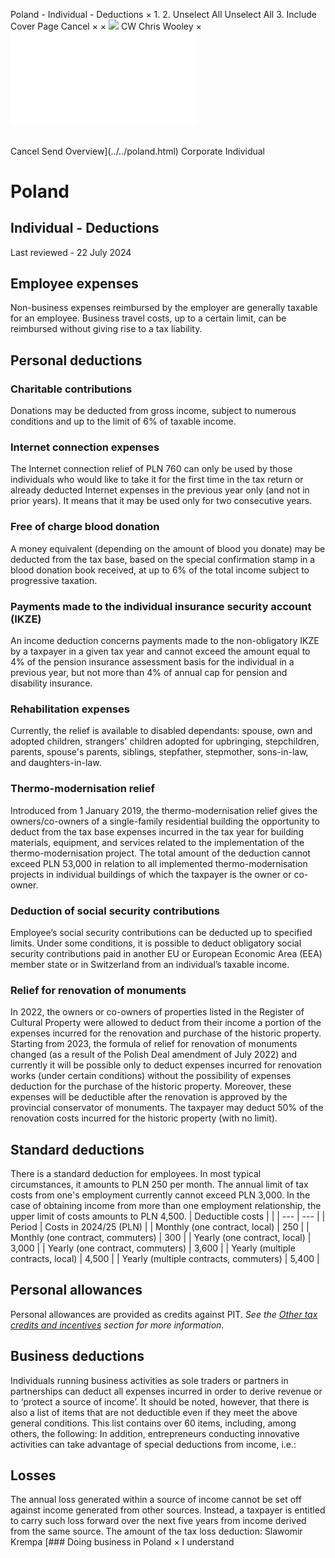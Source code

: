 Poland - Individual - Deductions
×
1.
2.
Unselect All
Unselect All
3.
Include Cover Page
Cancel
×
×
![](../../-/media/world-wide-tax-summaries/attachments/global---chris-wooley.ashx%3Frev=ac5e5f3223b34096b1afc2a6009c7320&revision=ac5e5f32-23b3-4096-b1af-c2a6009c7320&hash=859B7ADC84DC2CBEC9760E9E6EE7DE6D0A8BFCDF)
CW
Chris Wooley
×
![](deductions.html)
######
Cancel
Send
Overview](../../poland.html)
Corporate
Individual
# Poland
## Individual - Deductions
Last reviewed - 22 July 2024
## Employee expenses
Non-business expenses reimbursed by the employer are generally taxable for an employee.
Business travel costs, up to a certain limit, can be reimbursed without giving rise to a tax liability.
## Personal deductions
### Charitable contributions
Donations may be deducted from gross income, subject to numerous conditions and up to the limit of 6% of taxable income.
### Internet connection expenses
The Internet connection relief of PLN 760 can only be used by those individuals who would like to take it for the first time in the tax return or already deducted Internet expenses in the previous year only (and not in prior years). It means that it may be used only for two consecutive years.
### Free of charge blood donation
A money equivalent (depending on the amount of blood you donate) may be deducted from the tax base, based on the special confirmation stamp in a blood donation book received, at up to 6% of the total income subject to progressive taxation.
### Payments made to the individual insurance security account (IKZE)
An income deduction concerns payments made to the non-obligatory IKZE by a taxpayer in a given tax year and cannot exceed the amount equal to 4% of the pension insurance assessment basis for the individual in a previous year, but not more than 4% of annual cap for pension and disability insurance.
### Rehabilitation expenses
Currently, the relief is available to disabled dependants: spouse, own and adopted children, strangers' children adopted for upbringing, stepchildren, parents, spouse's parents, siblings, stepfather, stepmother, sons-in-law, and daughters-in-law.
### Thermo-modernisation relief
Introduced from 1 January 2019, the thermo-modernisation relief gives the owners/co-owners of a single-family residential building the opportunity to deduct from the tax base expenses incurred in the tax year for building materials, equipment, and services related to the implementation of the thermo-modernisation project.
The total amount of the deduction cannot exceed PLN 53,000 in relation to all implemented thermo-modernisation projects in individual buildings of which the taxpayer is the owner or co-owner.
### Deduction of social security contributions
Employee’s social security contributions can be deducted up to specified limits.
Under some conditions, it is possible to deduct obligatory social security contributions paid in another EU or European Economic Area (EEA) member state or in Switzerland from an individual’s taxable income.
### Relief for renovation of monuments
In 2022, the owners or co-owners of properties listed in the Register of Cultural Property were allowed to deduct from their income a portion of the expenses incurred for the renovation and purchase of the historic property.
Starting from 2023, the formula of relief for renovation of monuments changed (as a result of the Polish Deal amendment of July 2022) and currently it will be possible only to deduct expenses incurred for renovation works (under certain conditions) without the possibility of expenses deduction for the purchase of the historic property. Moreover, these expenses will be deductible after the renovation is approved by the provincial conservator of monuments.
The taxpayer may deduct 50% of the renovation costs incurred for the historic property (with no limit).
## Standard deductions
There is a standard deduction for employees. In most typical circumstances, it amounts to PLN 250 per month. The annual limit of tax costs from one's employment currently cannot exceed PLN 3,000. In the case of obtaining income from more than one employment relationship, the upper limit of costs amounts to PLN 4,500.
| Deductible costs | |
| --- | --- |
| Period | Costs in 2024/25 (PLN) |
| Monthly (one contract, local) | 250 |
| Monthly (one contract, commuters) | 300 |
| Yearly (one contract, local) | 3,000 |
| Yearly (one contract, commuters) | 3,600 |
| Yearly (multiple contracts, local) | 4,500 |
| Yearly (multiple contracts, commuters) | 5,400 |
## Personal allowances
Personal allowances are provided as credits against PIT. *See the [Other tax credits and incentives](other-tax-credits-and-incentives.html) section for more information*.
## Business deductions
Individuals running business activities as sole traders or partners in partnerships can deduct all expenses incurred in order to derive revenue or to ‘protect a source of income’. It should be noted, however, that there is also a list of items that are not deductible even if they meet the above general conditions. This list contains over 60 items, including, among others, the following:
In addition, entrepreneurs conducting innovative activities can take advantage of special deductions from income, i.e.:
## Losses
The annual loss generated within a source of income cannot be set off against income generated from other sources. Instead, a taxpayer is entitled to carry such loss forward over the next five years from income derived from the same source.
The amount of the tax loss deduction:
Slawomir Krempa
[### Doing business in Poland
×
I understand
